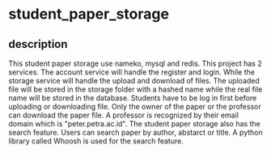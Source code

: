 # student_paper_storage
## description
This student paper storage use nameko, mysql and redis. This project has 2 services. The account service will handle the register and login. While the storage service will handle the upload and download of files. The uploaded file will be stored in the storage folder with a hashed name while the real file name will be stored in the database. Students have to be log in first before uploading or downloading file. Only the owner of the paper or the professor can download the paper file. A professor is recognized by their email domain which is "peter.petra.ac.id". The student paper storage also has the search feature. Users can search paper by author, abstarct or title. A python library called Whoosh is used for the search feature.